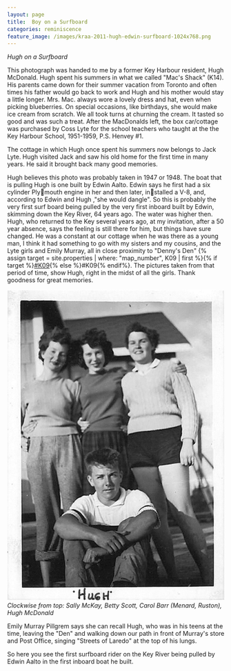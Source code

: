 ```yaml
---
layout: page
title:  Boy on a Surfboard
categories: reminiscence
feature_image: /images/kraa-2011-hugh-edwin-surfboard-1024x768.png
---
```

*Hugh on a Surfboard*

This photograph was handed to me by a former Key Harbour resident, Hugh McDonald. Hugh spent his summers in what we called "Mac's Shack" (K14). His parents came down for their summer vacation from Toronto and often times his father would go back to work and Hugh and his mother would stay a little longer. Mrs. Mac. always wore a lovely dress and hat, even when picking blueberries. On special occasions, like birthdays, she would make ice cream from scratch. We all took turns at churning the cream. It tasted so good and was such a treat. After the MacDonalds left, the box car/cottage was purchased by Coss Lyte for the school teachers who taught at the the Key Harbour School, 1951-1959, P.S. Henvey #1.

The cottage in which Hugh once spent his summers now belongs to Jack Lyte. Hugh visited Jack and saw his old home for the first time in many years. He said it brought back many good memories.

Hugh believes this photo was probably taken in 1947 or 1948. The boat that is pulling Hugh is one built by Edwin Aalto. Edwin says he first had a six cylinder Plymouth engine in her and then later, installed a V-8, and, according to Edwin and Hugh ,"she would dangle". So this is probably the very first surf board being pulled by the very first inboard built by Edwin, skimming down the Key River, 64 years ago. The water was higher then.
Hugh, who returned to the Key several years ago, at my invitation, after a 50 year absence, says the feeling is still there for him, but things have sure changed. He was a constant at our cottage when he was there as a young man, I think it had something to
go with my sisters and my cousins, and the Lyte girls and Emily Murray, all in close proximity to "Denny's Den" {% assign target = site.properties | where: "map_number", K09 | first %}{% if target %}<a href="{{site.baseurl}}{{ target.url }}">#K09</a>{% else %}#K09{% endif%}. The pictures taken from that period of time, show Hugh, right in the midst of all the girls. Thank goodness for great memories.

![Clockwise from top: Sally McKay, Betty Scott, Carol Barr (Menard, Ruston), Hugh McDonald](images/kraa-2011-hugh-girls-716x1024.png)
*Clockwise from top: Sally McKay, Betty Scott, Carol Barr (Menard, Ruston), Hugh McDonald*

Emily Murray Pillgrem says she can recall Hugh, who was in his teens at the time, leaving the "Den" and walking down our path in front of Murray's store and Post Office, singing "Streets of Laredo" at the top of his lungs. 

So here you see the first surfboard rider on the Key River being pulled by Edwin Aalto in the first inboard boat he built.
